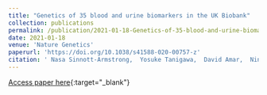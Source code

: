 ```yaml
---
title: "Genetics of 35 blood and urine biomarkers in the UK Biobank"
collection: publications
permalink: /publication/2021-01-18-Genetics-of-35-blood-and-urine-biomarkers-in-the-UK-Biobank
date: 2021-01-18
venue: 'Nature Genetics'
paperurl: 'https://doi.org/10.1038/s41588-020-00757-z'
citation: ' Nasa Sinnott-Armstrong,  Yosuke Tanigawa,  David Amar,  Nina Mars,  Christian Benner,  Matthew Aguirre,  Guhan Venkataraman,  Michael Wainberg,  Hanna Ollila,  Tuomo Kiiskinen,  et. al., &quot;Genetics of 35 blood and urine biomarkers in the UK Biobank.&quot; Nature Genetics, 2021.'
---
```

[Access paper here](https://doi.org/10.1038/s41588-020-00757-z){:target="_blank"}
